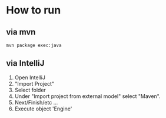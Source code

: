 # How to run

## via mvn
`mvn package exec:java`

## via IntelliJ

1. Open IntelliJ
2. "Import Project"
3. Select folder
4. Under "Import project from external model" select "Maven".
5. Next/Finish/etc ...
6. Execute object 'Engine'

